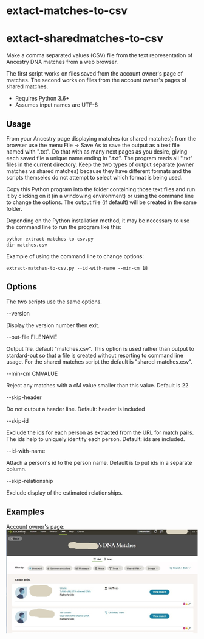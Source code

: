 # extact-matches-to-csv
# extact-sharedmatches-to-csv

Make a comma separated values (CSV) file from the text representation of Ancestry DNA matches
from a web browser.

The first script works on files saved from the account owner's page of matches.
The second works on files from the account owner's pages of shared matches.

- Requires Python 3.6+
- Assumes input names are UTF-8

## Usage ##

From your Ancestry page displaying matches (or shared matches): from the browser use the menu File -> Save As
to save the output as a text file named with ".txt".
    Do that with as many next pages as you desire, giving each saved file a unique name ending in ".txt".
    The program reads all ".txt" files in the current directory.
Keep the two types of output separate (owner matches vs shared matches) because they have different formats and  the scripts themseles do not attempt to select which format is being used.
    
Copy this Python program into the folder containing those text files and run it by clicking on
it (in a windowing environment) or using the command line to change the options. The output
file (if default) will be created in the same folder.

Depending on the Python installation method, it may be necessary to use the command line 
to run the program like this:
``` 
python extract-matches-to-csv.py
dir matches.csv
```

Example of using the command line to change options:
```
extract-matches-to-csv.py --id-with-name --min-cm 18
```

## Options ## 

The two scripts use the same options.

--version

Display the version number then exit.

--out-file FILENAME

Output file, default "matches.csv". This option is used rather than output to stardard-out so
that a file is created without resorting to command line usage. For the shared matches script the default is "shared-matches.csv".

--min-cm CMVALUE

Reject any matches with a cM value smaller than this value. Default is 22.

--skip-header

Do not output a header line. Default: header is included

--skip-id

Exclude the ids for each person as extracted from the URL for match pairs.
The ids help to uniquely identify each person. Default: ids are included.

--id-with-name

Attach a person's id to the person name. Default is to put ids in a separate column.

--skip-relationship

Exclude display of the estimated relationships.

## Examples ##

Account owner's page:
![account owner](examples/account-screenshot.jpg)
